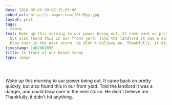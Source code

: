 ```yaml
---
date: 2016-05-09 09:08:15-05:00
embed_url: http://i.imgur.com/fOlfMyy.jpg
layout: post
tags:
- storm
text: Woke up this morning to our power being out. It came back on pretty quickly,
  but also found this in our front yard. Told the landlord it was a danger, and could
  blow over in the next storm. He didn't believe me. Thankfully, it didn't hit anything.
timestamp: 1462802895
title: In front of our house today
type: image

---
```

<img src="http://i.imgur.com/fOlfMyy.jpg" alt="" />

Woke up this morning to our power being out. It came back on pretty quickly, but also found this in our front yard. Told the landlord it was a danger, and could blow over in the next storm. He didn't believe me. Thankfully, it didn't hit anything.